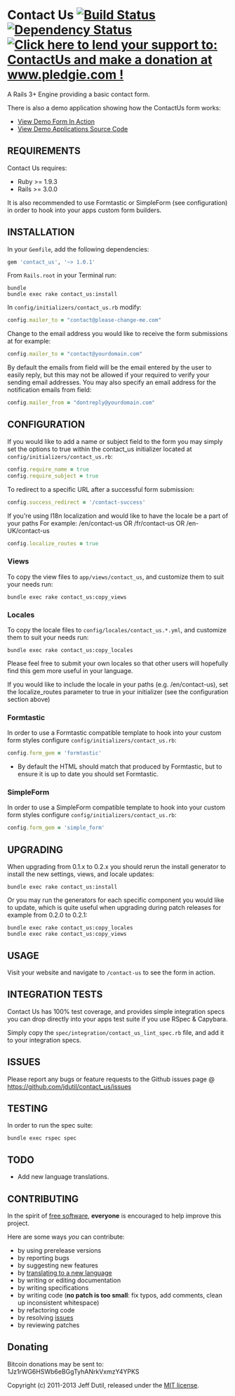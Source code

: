 # Contact Us [![Build Status](https://secure.travis-ci.org/JDutil/contact_us.png)](http://travis-ci.org/JDutil/contact_us) [![Dependency Status](https://gemnasium.com/jdutil/contact_us.png?travis)](https://gemnasium.com/jdutil/contact_us) [![Click here to lend your support to: ContactUs and make a donation at www.pledgie.com !](http://www.pledgie.com/campaigns/16807.png?skin_name=chrome)][pledgie]
A Rails 3+ Engine providing a basic contact form.  

[travis]: http://travis-ci.org/jdutil/contact_us
[gemnasium]: https://gemnasium.com/jdutil/contact_us
[pledgie]: http://www.pledgie.com/campaigns/16807

There is also a demo application showing how the ContactUs form works:

* [View Demo Form In Action](http://contact-us-demo.herokuapp.com)
* [View Demo Applications Source Code](http://github.com/jdutil/contact_us_demo)

## REQUIREMENTS

Contact Us requires:

* Ruby >= 1.9.3
* Rails >= 3.0.0

It is also recommended to use Formtastic or SimpleForm (see configuration) in order to hook into your apps custom form builders.

## INSTALLATION

In your `Gemfile`, add the following dependencies:

```ruby
gem 'contact_us', '~> 1.0.1'
```

From `Rails.root` in your Terminal run:

```shell
bundle
bundle exec rake contact_us:install
```

In `config/initializers/contact_us.rb` modify:

```ruby
config.mailer_to = "contact@please-change-me.com"
```

Change to the email address you would like to receive the form submissions at for example:

```ruby
config.mailer_to = "contact@yourdomain.com"
```

By default the emails from field will be the email entered by the user to easily reply, but this may not be allowed if your required to verify your sending email addresses.
You may also specify an email address for the notification emails from field:

```ruby
config.mailer_from = "dontreply@yourdomain.com"
```

## CONFIGURATION

If you would like to add a name or subject field to the form you may simply
set the options to true within the contact_us initializer located at `config/initializers/contact_us.rb`:

```ruby
config.require_name = true
config.require_subject = true
```

To redirect to a specific URL after a successful form submission:
```ruby
config.success_redirect = '/contact-success'
```

If you're using I18n localization and would like to have the locale be a part of your paths 
For example: /en/contact-us OR /fr/contact-us OR /en-UK/contact-us
```ruby
config.localize_routes = true
```

### Views

To copy the view files to `app/views/contact_us`, and customize them to suit your needs run:

```shell
bundle exec rake contact_us:copy_views
```

### Locales

To copy the locale files to `config/locales/contact_us.*.yml`, and customize them to suit your needs run:

```shell
bundle exec rake contact_us:copy_locales
```

Please feel free to submit your own locales so that other users will hopefully find this gem more useful in your language.

If you would like to include the locale in your paths (e.g. /en/contact-us), set the localize_routes
parameter to true in your initializer (see the configuration section above)

### Formtastic

In order to use a Formtastic compatible template to hook into your custom form styles configure `config/initializers/contact_us.rb`:

```ruby
config.form_gem = 'formtastic'
```

* By default the HTML should match that produced by Formtastic, but to ensure it is up to date you should set Formtastic.

### SimpleForm

In order to use a SimpleForm compatible template to hook into your custom form styles configure `config/initializers/contact_us.rb`:

```ruby
config.form_gem = 'simple_form'
```

## UPGRADING

When upgrading from 0.1.x to 0.2.x you should rerun the install generator to install the new settings, views, and locale updates:

```shell
bundle exec rake contact_us:install
```

Or you may run the generators for each specific component you would like to update, which is quite useful when upgrading during patch releases for example from 0.2.0 to 0.2.1:

```shell
bundle exec rake contact_us:copy_locales
bundle exec rake contact_us:copy_views
```

## USAGE

Visit your website and navigate to `/contact-us` to see the form in action.

## INTEGRATION TESTS

Contact Us has 100% test coverage, and provides simple integration specs you can drop directly into your apps test suite if you use RSpec & Capybara.

Simply copy the `spec/integration/contact_us_lint_spec.rb` file, and add it to your integration specs.

## ISSUES

Please report any bugs or feature requests to the Github issues page @ https://github.com/jdutil/contact_us/issues

## TESTING

In order to run the spec suite:

```shell
bundle exec rspec spec
```

## TODO

* Add new language translations.

## CONTRIBUTING

In the spirit of [free software](http://www.fsf.org/licensing/essays/free-sw.html), **everyone** is encouraged to help improve this project.

Here are some ways *you* can contribute:

* by using prerelease versions
* by reporting bugs
* by suggesting new features
* by [translating to a new language](https://github.com/jdutil/contact_us/tree/master/config/locales)
* by writing or editing documentation
* by writing specifications
* by writing code (**no patch is too small**: fix typos, add comments, clean up inconsistent whitespace)
* by refactoring code
* by resolving [issues](https://github.com/jdutil/contact_us/issues)
* by reviewing patches

## Donating

Bitcoin donations may be sent to: 1Jz1rWG6HSWb6eBGgTyhANrkVxmzY4YPKS

Copyright (c) 2011-2013 Jeff Dutil, released under the [MIT license](https://github.com/jdutil/contact_us/tree/master/MIT-LICENSE).
